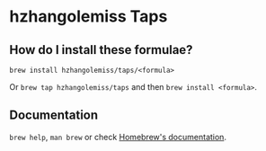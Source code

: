 # hzhangolemiss Taps

## How do I install these formulae?

`brew install hzhangolemiss/taps/<formula>`

Or `brew tap hzhangolemiss/taps` and then `brew install <formula>`.

## Documentation

`brew help`, `man brew` or check [Homebrew's documentation](https://docs.brew.sh).
